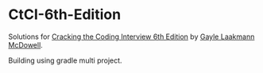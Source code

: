 # CtCI-6th-Edition
Solutions for [Cracking the Coding Interview 6th Edition](https://github.com/careercup/CtCI-6th-Edition) by [Gayle Laakmann McDowell](http://www.gayle.com/).

Building using gradle multi project.
